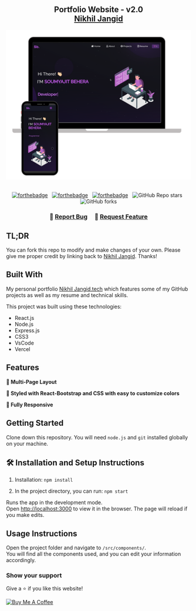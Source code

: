 <h2 align="center">
  Portfolio Website - v2.0<br/>
  <a href="https://nikhiljangid.tech" target="_blank">Nikhil Jangid</a>
</h2>
<div align="center">
  <img alt="Demo" src="./Images/readme-img1.png" />
</div>

<br/>

<center>

[![forthebadge](https://forthebadge.com/images/badges/built-with-love.svg)](https://forthebadge.com) &nbsp;
[![forthebadge](https://forthebadge.com/images/badges/made-with-javascript.svg)](https://forthebadge.com) &nbsp;
[![forthebadge](https://forthebadge.com/images/badges/open-source.svg)](https://forthebadge.com) &nbsp;
![GitHub Repo stars](https://img.shields.io/github/stars/nikhiljangid120/Portfolio?color=red&logo=github&style=for-the-badge) &nbsp;
![GitHub forks](https://img.shields.io/github/forks/nikhiljangid120/Portfolio?color=red&logo=github&style=for-the-badge)

</center>

<h3 align="center">
    🔹
    <a href="https://github.com/nikhiljangid120/Portfolio/issues">Report Bug</a> &nbsp; &nbsp;
    🔹
    <a href="https://github.com/nikhiljangid120/Portfolio/issues">Request Feature</a>
</h3>

## TL;DR

You can fork this repo to modify and make changes of your own. Please give me proper credit by linking back to [Nikhil Jangid](https://github.com/nikhiljangid120/Portfolio). Thanks!

## Built With

My personal portfolio <a href="https://nikhiljangid.tech" target="_blank">Nikhil Jangid.tech</a> which features some of my GitHub projects as well as my resume and technical skills.<br/>

This project was built using these technologies:

- React.js
- Node.js
- Express.js
- CSS3
- VsCode
- Vercel

## Features

**📖 Multi-Page Layout**

**🎨 Styled with React-Bootstrap and CSS with easy to customize colors**

**📱 Fully Responsive**

## Getting Started

Clone down this repository. You will need `node.js` and `git` installed globally on your machine.

## 🛠 Installation and Setup Instructions

1. Installation: `npm install`

2. In the project directory, you can run: `npm start`

Runs the app in the development mode.\
Open [http://localhost:3000](http://localhost:3000) to view it in the browser.
The page will reload if you make edits.

## Usage Instructions

Open the project folder and navigate to `/src/components/`. <br/>
You will find all the components used, and you can edit your information accordingly.

### Show your support

Give a ⭐ if you like this website!

<a href="https://www.buymeacoffee.com/nikhiljangid120" target="_blank"><img src="https://cdn.buymeacoffee.com/buttons/v2/default-violet.png" alt="Buy Me A Coffee" height= "60px" width= "217px" ></a>

